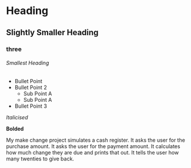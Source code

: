 # Heading

## Slightly Smaller Heading

### three

###### Smallest Heading

* Bullet Point
* Bullet Point 2
  * Sub Point A
  * Sub Point A
* Bullet Point 3

_Italicised_

**Bolded**

My make change project simulates a cash register.
It asks the user for the purchase amount.
It asks the user for the payment amount.
It calculates how much change they are due and prints that out.
It tells the user how many twenties to give back.
